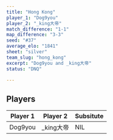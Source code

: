 ```yaml
---
title: "Hong Kong"
player_1: "Dog9you"
player_2: "_king大帝"
match_difference: "1-1"
map_difference: "3-3"
seed: "#37"
average_elo: "1841"
sheet: "silver"
team_slug: "hong_kong"
excerpt: "Dog9you and _king大帝"
status: "DNQ"

---
```

## Players

| Player 1 | Player 2 | Subsitute |
| -- | -- | -- |
| Dog9you | _king大帝 | NIL |

